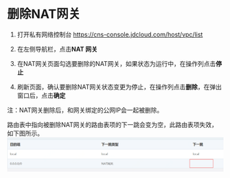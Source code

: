 # 删除NAT网关
1. 打开私有网络控制台 https://cns-console.jdcloud.com/host/vpc/list

2. 在左侧导航栏，点击**NAT 网关**

3. 在NAT网关页面勾选要删除的NAT网关，如果状态为运行中，在操作列点击**停止**

4. 刷新页面，确认要删除NAT网关状态变更为停止，在操作列点击**删除**，在弹出窗口后，点击**确定**

注：NAT网关删除后，和网关绑定的公网IP会一起被删除。

路由表中指向被删除NAT网关的路由表项的下一跳会变为空，此路由表项失效，如下图所示。
![路由表](../../../../../image/Networking/Nat-Gateway/nat-4.png)
